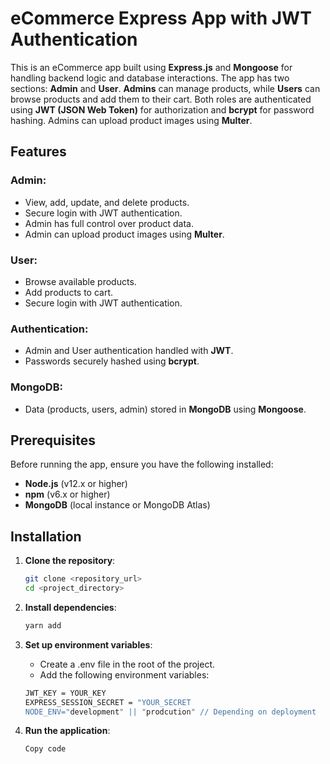 # eCommerce Express App with JWT Authentication

This is an eCommerce app built using **Express.js** and **Mongoose** for handling backend logic and database interactions. The app has two sections: **Admin** and **User**. **Admins** can manage products, while **Users** can browse products and add them to their cart. Both roles are authenticated using **JWT (JSON Web Token)** for authorization and **bcrypt** for password hashing. Admins can upload product images using **Multer**.

## Features

### Admin:
- View, add, update, and delete products.
- Secure login with JWT authentication.
- Admin has full control over product data.
- Admin can upload product images using **Multer**.

### User:
- Browse available products.
- Add products to cart.
- Secure login with JWT authentication.

### Authentication:
- Admin and User authentication handled with **JWT**.
- Passwords securely hashed using **bcrypt**.

### MongoDB:
- Data (products, users, admin) stored in **MongoDB** using **Mongoose**.

## Prerequisites

Before running the app, ensure you have the following installed:

- **Node.js** (v12.x or higher)
- **npm** (v6.x or higher)
- **MongoDB** (local instance or MongoDB Atlas)

## Installation

1. **Clone the repository**:
   ```bash
   git clone <repository_url>
   cd <project_directory>

2. **Install dependencies**:
    ```bash
    yarn add

3. **Set up environment variables**:
    - Create a .env file in the root of the project.
    - Add the following environment variables:

    ```bash
    JWT_KEY = YOUR_KEY
    EXPRESS_SESSION_SECRET = "YOUR_SECRET
    NODE_ENV="development" || "prodcution" // Depending on deployment

4. **Run the application**:
    ```bash
    Copy code





